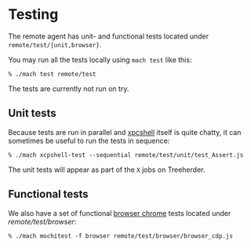 Testing
=======

The remote agent has unit- and functional tests located under
`remote/test/{unit,browser}`.

You may run all the tests locally using `mach test` like this:

	% ./mach test remote/test

The tests are currently not run on try.


Unit tests
----------

Because tests are run in parallel and [xpcshell] itself is quite
chatty, it can sometimes be useful to run the tests in sequence:

	% ./mach xcpshell-test --sequential remote/test/unit/test_Assert.js

The unit tests will appear as part of the `X` jobs on Treeherder.

[xpcshell]: https://developer.mozilla.org/en-US/docs/Mozilla/QA/Writing_xpcshell-based_unit_tests


Functional tests
----------------

We also have a set of functional [browser chrome] tests located
under _remote/test/browser_:

	% ./mach mochitest -f browser remote/test/browser/browser_cdp.js

[browser chrome]: https://developer.mozilla.org/en-US/docs/Mozilla/Browser_chrome_tests
